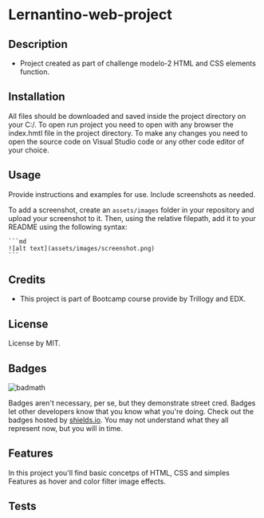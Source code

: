 # Lernantino-web-project

## Description

- Project created as part of challenge modelo-2 HTML and CSS elements function.

## Installation

All files should be downloaded and saved inside the project directory on your C:/. To open run project you need to open with any browser the index.hmtl file in the project directory. To make any changes you need to open the source code on Visual Studio code or any other code editor of your choice. 

## Usage

Provide instructions and examples for use. Include screenshots as needed.

To add a screenshot, create an `assets/images` folder in your repository and upload your screenshot to it. Then, using the relative filepath, add it to your README using the following syntax:

    ```md
    ![alt text](assets/images/screenshot.png)
    ```

## Credits

- This project is part of Bootcamp course provide by Trillogy and EDX.

## License

License by MIT.


## Badges

![badmath](https://img.shields.io/github/languages/top/lernantino/badmath)

Badges aren't necessary, per se, but they demonstrate street cred. Badges let other developers know that you know what you're doing. Check out the badges hosted by [shields.io](https://shields.io/). You may not understand what they all represent now, but you will in time.

## Features

In this project you'll find basic concetps of HTML, CSS and simples Features as hover and color filter image effects.


## Tests
